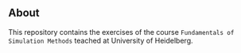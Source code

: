 ## About
This repository contains the exercises of the course `Fundamentals of Simulation Methods` teached at University of Heidelberg.

